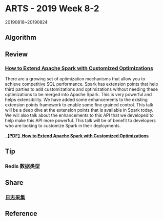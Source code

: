 # ARTS - 2019 Week 8-2

20190818~20190824

## Algorithm

## Review

### [How to Extend Apache Spark with Customized Optimizations](https://databricks.com/session/how-to-extend-apache-spark-with-customized-optimizations)

There are a growing set of optimization mechanisms that allow you to achieve competitive SQL performance. Spark has extension points that help third parties to add customizations and optimizations without needing these optimizations to be merged into Apache Spark. This is very powerful and helps extensibility. We have added some enhancements to the existing extension points framework to enable some fine grained control. This talk will be a deep dive at the extension points that is available in Spark today. We will also talk about the enhancements to this API that we developed to help make this API more powerful. This talk will be of benefit to developers who are looking to customize Spark in their deployments.

**[【PDF】How to Extend Apache Spark with Customized Optimizations](../../asset/pdf/how-to-extend-apache-spark-with-customized-optimizations.pdf)**

## Tip

### Redis 数据类型

## Share

### [日志采集](../../share/2019/log-collection.md)

## Reference
